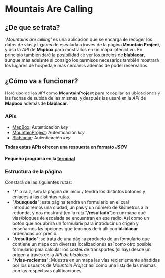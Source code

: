 # Mountais Are Calling

## ¿De que se trata?
_'Mountains are calling'_ es una aplicación que se encarga de recoger los datos de vías y lugares de escalada a través de la página **Mountain Project**, y usa la *API* de **Mapbox** para mostrarlos en un mapa interactivo. En principio también daré la posibilidad de ver los precios de **blablacar**, aunque más adelante si consigo los permisos necesarios también mostrará los lugares de hospedaje más cercanos además de poder reservarlos. 

## ¿Cómo va a funcionar?
Haré uso de las *API* como **MountainProject** para recopilar las ubicaciones y las fechas de subida de las mismas, y después las usaré en la *API* de **Mapbox** además de **blablacar**.

### APIs
- [MapBox](https://docs.mapbox.com/api/): Autenticación *key*
- [MountainProject](https://www.mountainproject.com/data): Autenticación *key*
- [Blablacar](https://dev.blablacar.com/docs/versions/1.0): Autenticación *key*

**Todas estas APIs ofrecen una respuesta en formato *JSON***
#### Pequeño programa en la [terminal](ConsultasTerminal.py)

### Estructura de la página

Constará de las siguientes rutas:
- "**/**" o raiz, será la página de inicio y tendrá los distintos botones y enlaces a las distintas rutas.
- "**/busqueda**": esta página tendrá un formulario en el cual introduciremos una ciudad, un país y un número de kilómetros a la redonda, y nos mostrará (en la ruta "**/resultado**")en un mapa qué vías/bloques de escalada se encuentran en ese radio. Así como un botón que nos abrirá un formulario para introducir un origen y enseñarnos las opciones que tenemos de ir allí con **blablacar** ordenadas por precio.
- "**/resultado**": se trata de una página producto de un formulario que contiene un mapa con diversas localizaciones así como otro posible formulario para calcular los costes de transportes (si hay) desde un origen a través de la *API de blablacar*.
- "**/vias-recientes**": Muestra en un mapa las vías recientemente añadidas por los usuarios de *Mountain Project* así como una lista de las mismas con las respectivas calificaciones.
